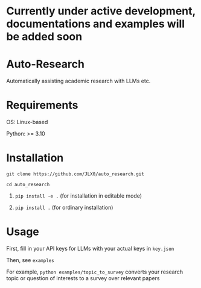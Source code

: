 # Currently under active development, documentations and examples will be added soon

# Auto-Research
Automatically assisting academic research with LLMs etc.

# Requirements

OS: Linux-based

Python: >= 3.10

# Installation

`git clone https://github.com/JLX0/auto_research.git`

`cd auto_research`

1. `pip install -e .` (for installation in editable mode)

2. `pip install .` (for ordinary installation)

# Usage

First, fill in your API keys for LLMs with your actual keys in `key.json`  

Then, see `examples`

For example, `python examples/topic_to_survey` converts your research topic or 
question of interests to a survey over relevant papers


